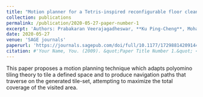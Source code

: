 ```yaml
---
title: "Motion planner for a Tetris-inspired reconfigurable floor cleaning robot"
collection: publications
permalink: /publication/2020-05-27-paper-number-1
excerpt: 'Authors: Prabakaran Veerajagadheswar, **Ku Ping-Cheng**, Mohan Rajesh Elara, Anh Vu Le, Masami Iwase.'
date: 2020-05-27
venue: 'SAGE journals'
paperurl: 'https://journals.sagepub.com/doi/full/10.1177/1729881420914441'
citation: #'Your Name, You. (2009). &quot;Paper Title Number 1.&quot; <i>Journal 1</i>. 1(1).'
---
```


This paper proposes a motion planning technique which adapts polyomino tiling theory to tile a defined space and to produce navigation paths that traverse on the generated tile-set, attempting to maximize the total coverage of the visited area. 
